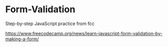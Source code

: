 # Form-Validation

Step-by-step JavaScript practice from fcc

https://www.freecodecamp.org/news/learn-javascript-form-validation-by-making-a-form/
